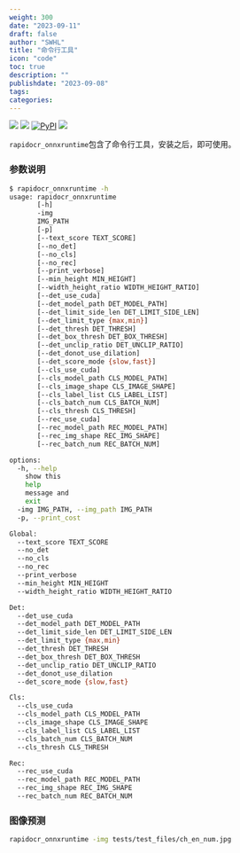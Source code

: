```yaml
---
weight: 300
date: "2023-09-11"
draft: false
author: "SWHL"
title: "命令行工具"
icon: "code"
toc: true
description: ""
publishdate: "2023-09-08"
tags:
categories:
---
```


<p>
    <a href=""><img src="https://img.shields.io/badge/Python->=3.6,<3.12-aff.svg"></a>
    <a href=""><img src="https://img.shields.io/badge/OS-Linux%2C%20Win%2C%20Mac-pink.svg"></a>
    <a href="https://pypi.org/project/rapidocr-onnxruntime/"><img alt="PyPI" src="https://img.shields.io/pypi/v/rapidocr-onnxruntime?style=flat-square"></a>
    <a href="https://pepy.tech/project/rapidocr_onnxruntime"><img src="https://static.pepy.tech/personalized-badge/rapidocr_onnxruntime?period=total&units=abbreviation&left_color=grey&right_color=blue&left_text=Downloads%20Ort"></a>
</p>

`rapidocr_onnxruntime`包含了命令行工具，安装之后，即可使用。

### 参数说明
```bash {linenos=table}
$ rapidocr_onnxruntime -h
usage: rapidocr_onnxruntime
       [-h]
       -img
       IMG_PATH
       [-p]
       [--text_score TEXT_SCORE]
       [--no_det]
       [--no_cls]
       [--no_rec]
       [--print_verbose]
       [--min_height MIN_HEIGHT]
       [--width_height_ratio WIDTH_HEIGHT_RATIO]
       [--det_use_cuda]
       [--det_model_path DET_MODEL_PATH]
       [--det_limit_side_len DET_LIMIT_SIDE_LEN]
       [--det_limit_type {max,min}]
       [--det_thresh DET_THRESH]
       [--det_box_thresh DET_BOX_THRESH]
       [--det_unclip_ratio DET_UNCLIP_RATIO]
       [--det_donot_use_dilation]
       [--det_score_mode {slow,fast}]
       [--cls_use_cuda]
       [--cls_model_path CLS_MODEL_PATH]
       [--cls_image_shape CLS_IMAGE_SHAPE]
       [--cls_label_list CLS_LABEL_LIST]
       [--cls_batch_num CLS_BATCH_NUM]
       [--cls_thresh CLS_THRESH]
       [--rec_use_cuda]
       [--rec_model_path REC_MODEL_PATH]
       [--rec_img_shape REC_IMG_SHAPE]
       [--rec_batch_num REC_BATCH_NUM]

options:
  -h, --help
    show this
    help
    message and
    exit
  -img IMG_PATH, --img_path IMG_PATH
  -p, --print_cost

Global:
  --text_score TEXT_SCORE
  --no_det
  --no_cls
  --no_rec
  --print_verbose
  --min_height MIN_HEIGHT
  --width_height_ratio WIDTH_HEIGHT_RATIO

Det:
  --det_use_cuda
  --det_model_path DET_MODEL_PATH
  --det_limit_side_len DET_LIMIT_SIDE_LEN
  --det_limit_type {max,min}
  --det_thresh DET_THRESH
  --det_box_thresh DET_BOX_THRESH
  --det_unclip_ratio DET_UNCLIP_RATIO
  --det_donot_use_dilation
  --det_score_mode {slow,fast}

Cls:
  --cls_use_cuda
  --cls_model_path CLS_MODEL_PATH
  --cls_image_shape CLS_IMAGE_SHAPE
  --cls_label_list CLS_LABEL_LIST
  --cls_batch_num CLS_BATCH_NUM
  --cls_thresh CLS_THRESH

Rec:
  --rec_use_cuda
  --rec_model_path REC_MODEL_PATH
  --rec_img_shape REC_IMG_SHAPE
  --rec_batch_num REC_BATCH_NUM
```

### 图像预测
```bash {linenos=table}
rapidocr_onnxruntime -img tests/test_files/ch_en_num.jpg
```
